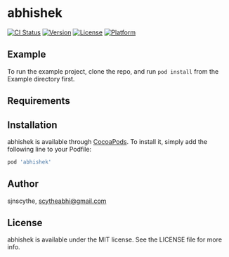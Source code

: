 # abhishek

[![CI Status](https://img.shields.io/travis/sjnscythe/abhishek.svg?style=flat)](https://travis-ci.org/sjnscythe/abhishek)
[![Version](https://img.shields.io/cocoapods/v/abhishek.svg?style=flat)](https://cocoapods.org/pods/abhishek)
[![License](https://img.shields.io/cocoapods/l/abhishek.svg?style=flat)](https://cocoapods.org/pods/abhishek)
[![Platform](https://img.shields.io/cocoapods/p/abhishek.svg?style=flat)](https://cocoapods.org/pods/abhishek)

## Example

To run the example project, clone the repo, and run `pod install` from the Example directory first.

## Requirements

## Installation

abhishek is available through [CocoaPods](https://cocoapods.org). To install
it, simply add the following line to your Podfile:

```ruby
pod 'abhishek'
```

## Author

sjnscythe, scytheabhi@gmail.com

## License

abhishek is available under the MIT license. See the LICENSE file for more info.
